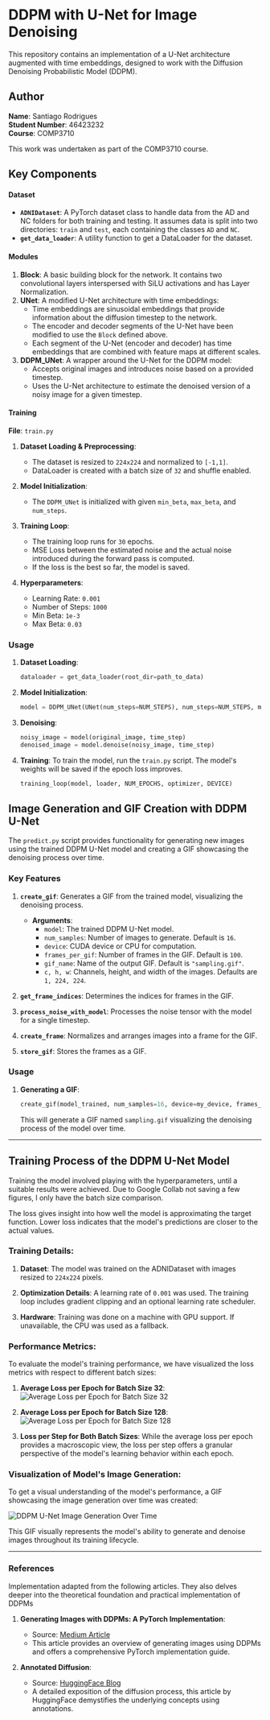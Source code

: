 
# DDPM with U-Net for Image Denoising

This repository contains an implementation of a U-Net architecture augmented with time embeddings, designed to work with the Diffusion Denoising Probabilistic Model (DDPM).


## Author

**Name**: Santiago Rodrigues  
**Student Number**: 46423232  
**Course**: COMP3710

This work was undertaken as part of the COMP3710 course.

## Key Components

#### Dataset

- **`ADNIDataset`**: A PyTorch dataset class to handle data from the AD and NC folders for both training and testing. It assumes data is split into two directories: `train` and `test`, each containing the classes `AD` and `NC`.
- **`get_data_loader`**: A utility function to get a DataLoader for the dataset.

#### Modules

1. **Block**: A basic building block for the network. It contains two convolutional layers interspersed with SiLU activations and has Layer Normalization.
2. **UNet**: A modified U-Net architecture with time embeddings:
   - Time embeddings are sinusoidal embeddings that provide information about the diffusion timestep to the network.
   - The encoder and decoder segments of the U-Net have been modified to use the `Block` defined above.
   - Each segment of the U-Net (encoder and decoder) has time embeddings that are combined with feature maps at different scales.
3. **DDPM_UNet**: A wrapper around the U-Net for the DDPM model:
   - Accepts original images and introduces noise based on a provided timestep.
   - Uses the U-Net architecture to estimate the denoised version of a noisy image for a given timestep.

#### Training 

**File**: `train.py`

1. **Dataset Loading & Preprocessing**:
    - The dataset is resized to `224x224` and normalized to `[-1,1]`.
    - DataLoader is created with a batch size of `32` and shuffle enabled.
  
2. **Model Initialization**:
    - The `DDPM_UNet` is initialized with given `min_beta`, `max_beta`, and `num_steps`.

3. **Training Loop**:
    - The training loop runs for `30` epochs. 
    - MSE Loss between the estimated noise and the actual noise introduced during the forward pass is computed.
    - If the loss is the best so far, the model is saved.
  
4. **Hyperparameters**:
    - Learning Rate: `0.001`
    - Number of Steps: `1000`
    - Min Beta: `1e-3`
    - Max Beta: `0.03`

### Usage

1. **Dataset Loading**:
    ```python
    dataloader = get_data_loader(root_dir=path_to_data)
    ```

2. **Model Initialization**:
    ```python
    model = DDPM_UNet(UNet(num_steps=NUM_STEPS), num_steps=NUM_STEPS, min_beta=MIN_BETA, max_beta=MAX_BETA, device=DEVICE)
    ```

3. **Denoising**:
    ```python
    noisy_image = model(original_image, time_step)
    denoised_image = model.denoise(noisy_image, time_step)
    ```

4. **Training**:
    To train the model, run the `train.py` script. The model's weights will be saved if the epoch loss improves.
    ```python
    training_loop(model, loader, NUM_EPOCHS, optimizer, DEVICE)
    ```

## Image Generation and GIF Creation with DDPM U-Net

The `predict.py` script provides functionality for generating new images using the trained DDPM U-Net model and creating a GIF showcasing the denoising process over time.

### Key Features

1. **`create_gif`**: Generates a GIF from the trained model, visualizing the denoising process.
    - **Arguments**:
        - `model`: The trained DDPM U-Net model.
        - `num_samples`: Number of images to generate. Default is `16`.
        - `device`: CUDA device or CPU for computation.
        - `frames_per_gif`: Number of frames in the GIF. Default is `100`.
        - `gif_name`: Name of the output GIF. Default is `"sampling.gif"`.
        - `c, h, w`: Channels, height, and width of the images. Defaults are `1, 224, 224`.

2. **`get_frame_indices`**: Determines the indices for frames in the GIF.

3. **`process_noise_with_model`**: Processes the noise tensor with the model for a single timestep.

4. **`create_frame`**: Normalizes and arranges images into a frame for the GIF.

5. **`store_gif`**: Stores the frames as a GIF.

### Usage

1. **Generating a GIF**:
    ```python
    create_gif(model_trained, num_samples=16, device=my_device, frames_per_gif=100, gif_name="sampling.gif")
    ```
    This will generate a GIF named `sampling.gif` visualizing the denoising process of the model over time.

---

## Training Process of the DDPM U-Net Model

Training the model involved playing with the hyperparameters, until a suitable results were achieved. Due to Google Collab not saving a few figures, I only have the batch size comparison.

The loss gives insight into how well the model is approximating the target function. Lower loss indicates that the model's predictions are closer to the actual values.

### Training Details:

1. **Dataset**: The model was trained on the ADNIDataset with images resized to `224x224` pixels.

2. **Optimization Details**: A learning rate of `0.001` was used. The training loop includes gradient clipping and an optional learning rate scheduler.

3. **Hardware**: Training was done on a machine with GPU support. If unavailable, the CPU was used as a fallback.

### Performance Metrics:

To evaluate the model's training performance, we have visualized the loss metrics with respect to different batch sizes:

1. **Average Loss per Epoch for Batch Size 32**:
    ![Average Loss per Epoch for Batch Size 32](figures/batch_size_32.png)

2. **Average Loss per Epoch for Batch Size 128**:
    ![Average Loss per Epoch for Batch Size 128](figures/batch_size_128.png)

3. **Loss per Step for Both Batch Sizes**:
    While the average loss per epoch provides a macroscopic view, the loss per step offers a granular perspective of the model's learning behavior within each epoch.

### Visualization of Model's Image Generation:

To get a visual understanding of the model's performance, a GIF showcasing the image generation over time was created:

![DDPM U-Net Image Generation Over Time](figures/ddpm_generated_samples.gif)

This GIF visually represents the model's ability to generate and denoise images throughout its training lifecycle.

---

### References

Implementation adapted from the following articles. They also delves deeper into the theoretical foundation and practical implementation of DDPMs

1. **Generating Images with DDPMs: A PyTorch Implementation**:
    - Source: [Medium Article](https://medium.com/mlearning-ai/enerating-images-with-ddpms-a-pytorch-implementation-cef5a2ba8cb1)
    - This article provides an overview of generating images using DDPMs and offers a comprehensive PyTorch implementation guide.

2. **Annotated Diffusion**:
    - Source: [HuggingFace Blog](https://huggingface.co/blog/annotated-diffusion)
    - A detailed exposition of the diffusion process, this article by HuggingFace demystifies the underlying concepts using annotations.


